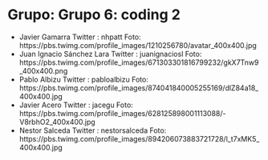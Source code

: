<h1>Grupo: Grupo 6: coding 2</h1> <ul><li> 
 Javier Gamarra
 Twitter : nhpatt
 Foto: https://pbs.twimg.com/profile_images/1210256780/avatar_400x400.jpg
</li>
<li> 
 Juan Ignacio Sánchez Lara
 Twitter : juanignaciosl
 Foto: https://pbs.twimg.com/profile_images/671303301816799232/gkX7Tnw9_400x400.png
</li>
<li> 
 Pablo Albizu
 Twitter : pabloalbizu
 Foto: https://pbs.twimg.com/profile_images/874041840005255169/dlZ84a18_400x400.jpg
</li>
<li> 
 Javier Acero
 Twitter : jacegu
 Foto: https://pbs.twimg.com/profile_images/628125898001113088/-V8rbhO2_400x400.jpg
</li>
<li> 
 Nestor Salceda
 Twitter : nestorsalceda
 Foto: https://pbs.twimg.com/profile_images/894206073883721728/l_t7xMK5_400x400.jpg
</li>
</ul>